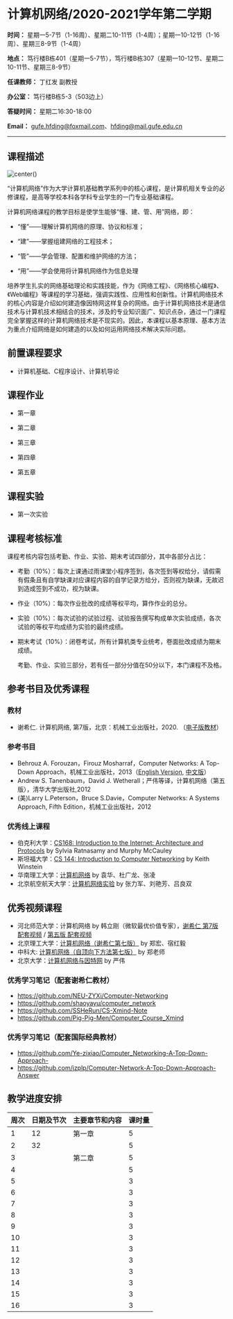 # 计算机网络/2020-2021学年第二学期

**时间：** 星期一5-7节（1-16周）、星期二10-11节（1-4周）；星期一10-12节（1-16周）、星期三8-9节（1-4周）

**地点：** 笃行楼B栋401（星期一5-7节），笃行楼B栋307（星期一10-12节、星期二10-11节、星期三8-9节）

**任课教师：** 丁红发 副教授

**办公室：** 笃行楼B栋5-3（503边上）

**答疑时间：** 星期二16:30-18:00

**Email：** gufe.hfding@foxmail.com、hfding@mail.gufe.edu.cn

---

## 课程描述

![center](https://jw1.nwnu.edu.cn/jpkc/2015/jsjwl/images/purpose4teaching.jpg)()

“计算机网络”作为大学计算机基础教学系列中的核心课程，是计算机相关专业的必修课程，是高等学校本科各学科专业学生的一门专业基础课程。

计算机网络课程的教学目标是使学生能够“懂、建、管、用”网络，即：

- “懂”——理解计算机网络的原理、协议和标准；

-  “建”——掌握组建网络的工程技术；

-  “管”——学会管理、配置和维护网络的方法； 

- “用”——学会使用将计算机网络作为信息处理

 培养学生扎实的网络基础理论和实践技能，作为《网络工程》、《网络核心编程》、《Web编程》等课程的学习基础，强调实践性、应用性和创新性。计算机网络技术的核心内容是介绍如何建造像因特网这样复杂的网络。由于计算机网络技术是通信技术与计算机技术相结合的技术，涉及的专业知识面广、知识点杂，通过一门课程完全掌握这样的计算机网络技术是不现实的。因此，本课程以基本原理、基本方法为重点介绍网络是如何建造的以及如何运用网络技术解决实际问题。

## 前置课程要求

- 计算机基础、C程序设计、计算机导论

## 课程作业

- 第一章

- 第二章

- 第三章

- 第四章

- 第五章

## 课程实验

- 第一次实验

## 课程考核标准

课程考核内容包括考勤、作业、实验、期末考试四部分，其中各部分占比：

- 考勤（10%）：每次上课通过雨课堂小程序签到，各次签到等权给分，请假需有假条且有自学缺课对应课程内容的自学记录方给分，否则视为缺课，无故迟到造成签到不成功，视为缺课。

- 作业（10%）：每次作业批改的成绩等权平均，算作作业的总分。

- 实验（10%）：每次试验的试验过程、试验报告撰写构成单次实验成绩，各次试验的等权平均成绩为实验的最终成绩。

- 期末考试（10%）：闭卷考试，所有计算机类专业统考，卷面批改成绩为期末成绩。

  考勤、作业、实验三部分，若有任一部分分值在50分以下，本门课程不及格。


## 参考书目及优秀课程

### 教材

- 谢希仁. 计算机网络, 第7版，北京：机械工业出版社，2020. （[电子版教材](https://github.com/linghuam/boutique-books/blob/master/b02-%E8%AE%A1%E7%AE%97%E6%9C%BA%E5%9F%BA%E6%9C%AC%E7%90%86%E8%AE%BA/%E8%AE%A1%E7%AE%97%E6%9C%BA%E7%BD%91%E7%BB%9C-%E7%AC%AC7%E7%89%88-%E8%B0%A2%E5%B8%8C%E4%BB%81.pdf)）

### 参考书目

- Behrouz A. Forouzan，Firouz Mosharraf，Computer Networks: A Top-Down Approach，机械工业出版社，2013（[English Version](https://eclass.teicrete.gr/modules/document/file.php/TP326/%CE%98%CE%B5%CF%89%CF%81%CE%AF%CE%B1%20(Lectures)/Computer_Networking_A_Top-Down_Approach.pdf), [中文版](https://089u.com/file/20832038-463061038)）
- Andrew S. Tanenbaum，David J. Wetherall；严伟等译，计算机网络（第五版），清华大学出版社,2012
-  (美)Larry L.Peterson，Bruce S.Davie，Computer Networks: A Systems Approach, Fifth Edition，机械工业出版社，2012

### 优秀线上课程

- 伯克利大学：[CS168: Introduction to the Internet: Architecture and Protocols](http://cs168.io/) by Sylvia Ratnasamy and Murphy McCauley
- 斯坦福大学：[CS 144: Introduction to Computer Networking](https://cs144.github.io/) by Keith Winstein
- 华南理工大学：[计算机网络](http://www.icourse163.org/course/SCUT-1002700002) by 袁华、杜广龙、张凌
- 北京航空航天大学：[计算机网络实验](http://www.icourse163.org/course/BUAA-1002744004) by 张力军、刘艳芳、吕良双

## 优秀视频课程

- 河北师范大学：计算机网络 by 韩立刚（微软最优价值专家），[谢希仁 第7版 配套视频](https://www.bilibili.com/video/BV1gV411h7r7)  / [第五版 配套视频](https://www.bilibili.com/video/BV1eV411h7Ei) 
- 北京理工大学：[计算机网络（谢希仁第七版）](https://www.bilibili.com/video/BV15E411K76A) by 郑宏、宿红毅
- 中科大: [计算机网络（自顶向下方法第七版）](https://www.bilibili.com/video/BV1JV411t7ow) by 郑老师
- 北京大学：[计算机网络与因特网](https://www.bilibili.com/video/av71235425/) by 严伟

### 优秀学习笔记（配套谢希仁教材）

- https://github.com/NEU-ZYXi/Computer-Networking
- https://github.com/shaoyayu/computer_network
- https://github.com/SSHeRun/CS-Xmind-Note
- https://github.com/Pig-Pig-Men/Computer_Course_Xmind

### 优秀学习笔记（配套国际经典教材）

- https://github.com/Ye-zixiao/Computer_Networking-A-Top-Down-Approach-
- https://github.com/jzplp/Computer-Network-A-Top-Down-Approach-Answer

## 教学进度安排

| 周次 | 日期及节次 | 主要章节和内容 | 课时量 |
| ---- | ---------- | -------------- | ------ |
| 1    | 12         | 第一章         | 5      |
| 2    | 32         |                | 5      |
| 3    |            | 第二章         | 5      |
| 4    |            |                | 5      |
| 5    |            |                | 3      |
| 6    |            |                | 3      |
| 7    |            |                | 3      |
| 8    |            |                | 3      |
| 9    |            |                | 3      |
| 10   |            |                | 3      |
| 11   |            |                | 3      |
| 12   |            |                | 3      |
| 13   |            |                | 3      |
| 14   |            |                | 3      |
| 15   |            |                | 3      |
| 16   |            |                | 3      |
